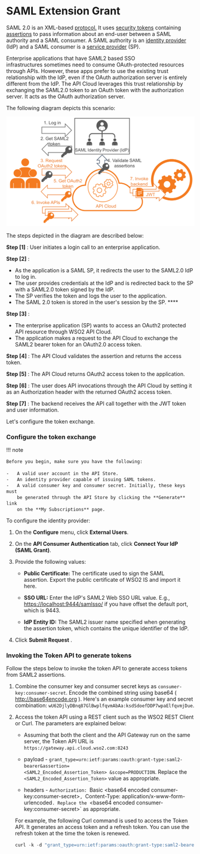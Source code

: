 # SAML Extension Grant

SAML 2.0 is an XML-based
[protocol.](http://en.wikipedia.org/wiki/Communications_protocol) It
uses [security tokens](http://en.wikipedia.org/wiki/Software_token)
containing
[assertions](http://en.wikipedia.org/wiki/Security_Assertion_Markup_Language)
to pass information about an end-user between a SAML authority and a
SAML consumer. A SAML authority is an [identity
provider](http://en.wikipedia.org/wiki/Identity_provider) (IdP) and a
SAML consumer is a [service
provider](http://en.wikipedia.org/wiki/Service_provider) (SP).

Enterprise applications that have SAML2 based SSO
infrastructures sometimes need to consume OAuth-protected resources
through APIs. However, these apps prefer to use the existing trust
relationship with the IdP, even if the OAuth authorization server is
entirely different from the IdP. The API Cloud leverages this trust
relationship by exchanging the SAML2.0 token to an OAuth token with the
authorization server. It acts as the OAuth authorization server.

The following diagram depicts this scenario:

![](../../assets/img/management-apis/saml-to-oauth.png) 

The steps depicted in the diagram are described below:

**Step \[1\]** : User initiates a login call to an enterprise
application.

**Step \[2\]** :

-   As the application is a SAML SP, it redirects the user to the
    SAML2.0 IdP to log in.  
-   The user provides credentials at the IdP and is redirected back to
    the SP with a SAML2.0 token signed by the IdP.  
-   The SP verifies the token and logs the user to the application.  
-   The SAML 2.0 token is stored in the user's session by the SP. ****

**Step \[3\]** :

-   The enterprise application (SP) wants to access an OAuth2 protected
    API resource through WSO2 API Cloud.
-   The application makes a request to the API Cloud to exchange the
    SAML2 bearer token for an OAuth2.0 access token.

**Step \[4\]** : The API Cloud validates the assertion and returns
the access token.

**Step \[5\]** : The API Cloud returns OAuth2 access token to the
application.

**Step \[6\]** : The user does API invocations through the API Cloud
by setting it as an Authorization header with the returned OAuth2 access
token.

**Step \[7\]** : The backend receives the API call together with the JWT
token and user information.

Let's configure the token exchange.

### Configure the token exchange

!!! note
    
    Before you begin, make sure you have the following:
    
    -   A valid user account in the API Store.
    -   An identity provider capable of issuing SAML tokens.
    -   A valid consumer key and consumer secret. Initially, these keys must
        be generated through the API Store by clicking the **Generate** link
        on the **My Subscriptions** page.
    

To configure the identity provider:

1.  On the **Configure** menu, click **External Users**.  
2.  On the **API Consumer Authentication** tab, click **Connect Your IdP
    (SAML Grant)**.  
3.  Provide the following values:

    -   **Public Certificate:** The certificate used to sign the SAML
        assertion. Export the public certificate of WSO2 IS and import
        it here.

    -   **SSO URL:** Enter the IdP's SAML2 Web SSO URL value. E.g.,
        <https://localhost:9444/samlsso/> if you have offset the default
        port, which is 9443.
    -   **IdP Entity ID:** The SAML2 issuer name specified when
        generating the assertion token, which contains the unique
        identifier of the IdP.

4.  Click **Submit Request** .

### Invoking the Token API to generate tokens

Follow the steps below to invoke the token API to generate access tokens
from SAML2 assertions.

1.  Combine the consumer key and consumer secret keys as
    `consumer-key:consumer-secret`. Encode the
    combined string using base64 ( http://base64encode.org ). Here's an
    example consumer key and secret combination:
    `wU62DjlyDBnq87GlBwplfqvmAbAa:ksdSdoefDDP7wpaElfqvmjDue`.
2.  Access the token API using a REST client such as the WSO2 REST
    Client or Curl. The parameters are explained below:  

    -   Assuming that both the client and the API Gateway run on the
        same server, the Token API URL is
        `https://gateway.api.cloud.wso2.com:8243`

    -   payload -
        `grant_type=urn:ietf:params:oauth:grant-type:saml2-bearer&assertion=                            <SAML2_Encoded_Assertion_Token> &scope=PRODUCTION`. Replace the
        `<SAML2_Encoded_Assertion_Token>` value
        as appropriate.

    -   headers -
        `Authorization: `Basic <base64 encoded consumer-key:consumer-secret>`, `Content-Type: application/x-www-form-urlencoded`. Replace the
        `<base64 encoded consumer-key:consumer-secret>`
        as appropriate.

    For example, the following Curl command is used to access the Token
    API. It generates an access token and a refresh token. You can use
    the refresh token at the time the token is renewed.

    ``` java
    curl -k -d "grant_type=urn:ietf:params:oauth:grant-type:saml2-bearer&assertion=<Assertion_provided_by_client>&scope=PRODUCTION" -H "Authorization: Basic <Base64 encoded consumer key:consumer secret>, Content-Type: application/x-www-form-urlencoded" https://gateway.api.cloud.wso2.com:8243/token
    ```
